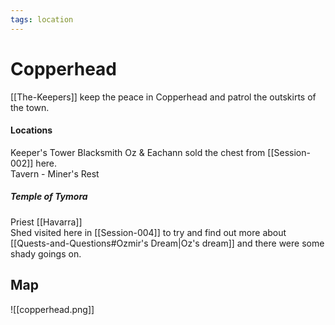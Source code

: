 ```yaml
---
tags: location 
---
```

# Copperhead

[[The-Keepers]] keep the peace in Copperhead and patrol the outskirts of the town.

#### Locations
Keeper's Tower
Blacksmith
	Oz & Eachann sold the chest from [[Session-002]] here.  
Tavern - Miner's Rest

##### Temple of Tymora
Priest [[Havarra]]  
Shed visited here in [[Session-004]] to try and find out more about [[Quests-and-Questions#Ozmir's Dream|Oz's dream]] and there were some shady goings on.

## Map
![[copperhead.png]]